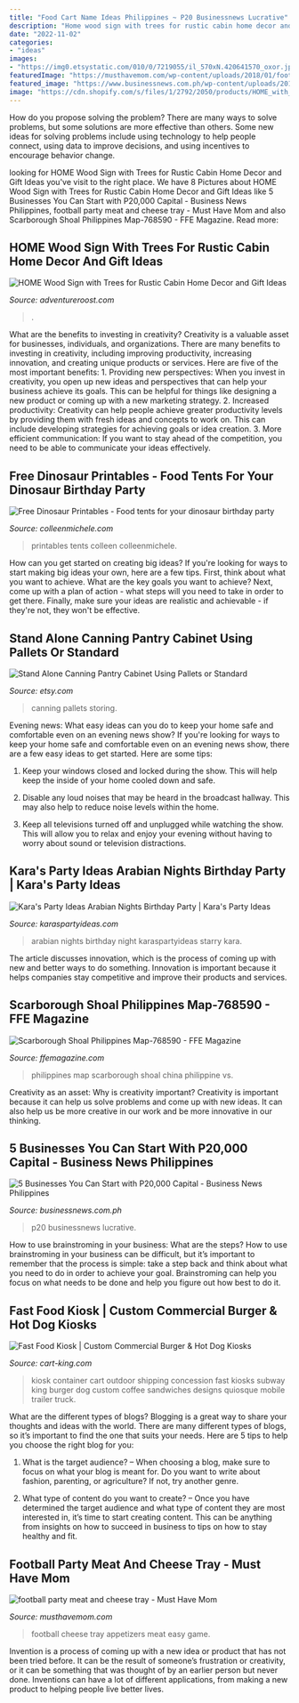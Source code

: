 ```yaml
---
title: "Food Cart Name Ideas Philippines ~ P20 Businessnews Lucrative"
description: "Home wood sign with trees for rustic cabin home decor and gift ideas"
date: "2022-11-02"
categories:
- "ideas"
images:
- "https://img0.etsystatic.com/010/0/7219055/il_570xN.420641570_oxor.jpg"
featuredImage: "https://musthavemom.com/wp-content/uploads/2018/01/football-party-meat-and-cheese-tray-820x547.jpg"
featured_image: "https://www.businessnews.com.ph/wp-content/uploads/2017/01/small-business-ideas-thumb.jpg"
image: "https://cdn.shopify.com/s/files/1/2792/2050/products/HOME_with_Trees_Reclaimed_Wood_Sign_grande.JPG?v=1526600946"
---
```



How do you propose solving the problem?
There are many ways to solve problems, but some solutions are more effective than others. Some new ideas for solving problems include using technology to help people connect, using data to improve decisions, and using incentives to encourage behavior change.

	

		
looking for HOME Wood Sign with Trees for Rustic Cabin Home Decor and Gift Ideas you've visit to the right place. We have 8 Pictures about HOME Wood Sign with Trees for Rustic Cabin Home Decor and Gift Ideas like 5 Businesses You Can Start with P20,000 Capital - Business News Philippines, football party meat and cheese tray - Must Have Mom and also Scarborough Shoal Philippines Map-768590 - FFE Magazine. Read more:
		
    
## HOME Wood Sign With Trees For Rustic Cabin Home Decor And Gift Ideas

<img loading=lazy src="https://cdn.shopify.com/s/files/1/2792/2050/products/HOME_with_Trees_Reclaimed_Wood_Sign_grande.JPG?v=1526600946" onerror="this.onerror=null;this.src='https://tse4.mm.bing.net/th?id=OIP.qt0ybq1V2pa2lUkeGziWuQHaHa&amp;pid=15.1';" alt="HOME Wood Sign with Trees for Rustic Cabin Home Decor and Gift Ideas">

_Source: adventureroost.com_

>. 

	

What are the benefits to investing in creativity?
Creativity is a valuable asset for businesses, individuals, and organizations. There are many benefits to investing in creativity, including improving productivity, increasing innovation, and creating unique products or services. Here are five of the most important benefits: 1. Providing new perspectives: When you invest in creativity, you open up new ideas and perspectives that can help your business achieve its goals. This can be helpful for things like designing a new product or coming up with a new marketing strategy. 2. Increased productivity: Creativity can help people achieve greater productivity levels by providing them with fresh ideas and concepts to work on. This can include developing strategies for achieving goals or idea creation. 3. More efficient communication: If you want to stay ahead of the competition, you need to be able to communicate your ideas effectively.

    
## Free Dinosaur Printables - Food Tents For Your Dinosaur Birthday Party

<img loading=lazy src="https://colleenmichele.com/wp-content/uploads/2020/07/dinosaur-party-free-printable.jpg" onerror="this.onerror=null;this.src='https://tse4.mm.bing.net/th?id=OIP.xhwxgSmPsvHn9EI-XLwXBAHaLH&amp;pid=15.1';" alt="Free Dinosaur Printables - Food tents for your dinosaur birthday party">

_Source: colleenmichele.com_

>printables tents colleen colleenmichele. 

	

How can you get started on creating big ideas?
If you're looking for ways to start making big ideas your own, here are a few tips. First, think about what you want to achieve. What are the key goals you want to achieve? Next, come up with a plan of action - what steps will you need to take in order to get there. Finally, make sure your ideas are realistic and achievable - if they're not, they won't be effective.

    
## Stand Alone Canning Pantry Cabinet Using Pallets Or Standard

<img loading=lazy src="https://img0.etsystatic.com/010/0/7219055/il_570xN.420641570_oxor.jpg" onerror="this.onerror=null;this.src='https://tse4.mm.bing.net/th?id=OIP.D76tymPiq4M6-fKNp7h0dQHaMJ&amp;pid=15.1';" alt="Stand Alone Canning Pantry Cabinet Using Pallets or Standard">

_Source: etsy.com_

>canning pallets storing. 

	

Evening news: What easy ideas can you do to keep your home safe and comfortable even on an evening news show?
If you're looking for ways to keep your home safe and comfortable even on an evening news show, there are a few easy ideas to get started. Here are some tips:
1. Keep your windows closed and locked during the show. This will help keep the inside of your home cooled down and safe.

2. Disable any loud noises that may be heard in the broadcast hallway. This may also help to reduce noise levels within the home.

3. Keep all televisions turned off and unplugged while watching the show. This will allow you to relax and enjoy your evening without having to worry about sound or television distractions.

    
## Kara&#039;s Party Ideas Arabian Nights Birthday Party | Kara&#039;s Party Ideas

<img loading=lazy src="https://karaspartyideas.com/wp-content/uploads/2017/06/Arabian-Nights-Birthday-Party-via-Karas-Party-Ideas-KarasPartyIdeas.com6_.jpg" onerror="this.onerror=null;this.src='https://tse3.mm.bing.net/th?id=OIP.cVhzYkBrSbNBYwd8gZYJ8wHaLE&amp;pid=15.1';" alt="Kara&#039;s Party Ideas Arabian Nights Birthday Party | Kara&#039;s Party Ideas">

_Source: karaspartyideas.com_

>arabian nights birthday night karaspartyideas starry kara. 

	

The article discusses innovation, which is the process of coming up with new and better ways to do something. Innovation is important because it helps companies stay competitive and improve their products and services.

    
## Scarborough Shoal Philippines Map-768590 - FFE Magazine

<img loading=lazy src="http://ffemagazine.com/wp-content/uploads/2013/12/Scarborough-Shoal-Philippines-Map-768590.jpg" onerror="this.onerror=null;this.src='https://tse3.mm.bing.net/th?id=OIP.uMpre2qdWOA7kqEWEkme_gHaE5&amp;pid=15.1';" alt="Scarborough Shoal Philippines Map-768590 - FFE Magazine">

_Source: ffemagazine.com_

>philippines map scarborough shoal china philippine vs. 

	

Creativity as an asset: Why is creativity important?
Creativity is important because it can help us solve problems and come up with new ideas. It can also help us be more creative in our work and be more innovative in our thinking.

    
## 5 Businesses You Can Start With P20,000 Capital - Business News Philippines

<img loading=lazy src="https://www.businessnews.com.ph/wp-content/uploads/2017/01/small-business-ideas-thumb.jpg" onerror="this.onerror=null;this.src='https://tse3.mm.bing.net/th?id=OIP.Up9n3LoDGxoxwCCqWFp1XAHaE7&amp;pid=15.1';" alt="5 Businesses You Can Start with P20,000 Capital - Business News Philippines">

_Source: businessnews.com.ph_

>p20 businessnews lucrative. 

	

How to use brainstroming in your business: What are the steps?
How to use brainstroming in your business can be difficult, but it’s important to remember that the process is simple: take a step back and think about what you need to do in order to achieve your goal. Brainstroming can help you focus on what needs to be done and help you figure out how best to do it.

    
## Fast Food Kiosk | Custom Commercial Burger &amp; Hot Dog Kiosks

<img loading=lazy src="http://cart-king.com/wp-content/uploads/2014/03/outdoor-kiosk-concession.jpg" onerror="this.onerror=null;this.src='https://tse3.mm.bing.net/th?id=OIP.bGo1OIxoDSbohBIF_cV1iwHaFl&amp;pid=15.1';" alt="Fast Food Kiosk | Custom Commercial Burger &amp; Hot Dog Kiosks">

_Source: cart-king.com_

>kiosk container cart outdoor shipping concession fast kiosks subway king burger dog custom coffee sandwiches designs quiosque mobile trailer truck. 

	

What are the different types of blogs?
Blogging is a great way to share your thoughts and ideas with the world. There are many different types of blogs, so it’s important to find the one that suits your needs. Here are 5 tips to help you choose the right blog for you: 
1. What is the target audience? – When choosing a blog, make sure to focus on what your blog is meant for. Do you want to write about fashion, parenting, or agriculture? If not, try another genre. 

2. What type of content do you want to create? – Once you have determined the target audience and what type of content they are most interested in, it’s time to start creating content. This can be anything from insights on how to succeed in business to tips on how to stay healthy and fit. 


    
## Football Party Meat And Cheese Tray - Must Have Mom

<img loading=lazy src="https://musthavemom.com/wp-content/uploads/2018/01/football-party-meat-and-cheese-tray-820x547.jpg" onerror="this.onerror=null;this.src='https://tse1.mm.bing.net/th?id=OIP.hzYmGqlarhGYRB4fYaHdjAHaE8&amp;pid=15.1';" alt="football party meat and cheese tray - Must Have Mom">

_Source: musthavemom.com_

>football cheese tray appetizers meat easy game. 

	

Invention is a process of coming up with a new idea or product that has not been tried before. It can be the result of someone’s frustration or creativity, or it can be something that was thought of by an earlier person but never done. Inventions can have a lot of different applications, from making a new product to helping people live better lives.

